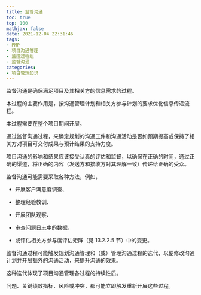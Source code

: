 ```yaml
---
title: 监督沟通
toc: true
top: 100
mathjax: false
date: 2021-12-04 22:31:46
tags:
- PMP
- 项目沟通管理
- 监控过程组
- 监督沟通
categories:
- 项目管理知识
---
```

监督沟通是确保满足项目及其相关方的信息需求的过程。

本过程的主要作用是，按沟通管理计划和相关方参与计划的要求优化信息传递流程。

本过程需要在整个项目期间开展。

通过监督沟通过程，来确定规划的沟通工件和沟通活动是否如预期提高或保持了相关方对项目可交付成果与预计结果的支持力度。

项目沟通的影响和结果应该接受认真的评估和监督，以确保在正确的时间，通过正确的渠道，将正确的内容（发送方和接收方对其理解一致）传递给正确的受众。

监督沟通可能需要采取各种方法，例如，

- 开展客户满意度调查、

- 整理经验教训、

- 开展团队观察、

- 审查问题日志中的数据，

- 或评估相关方参与度评估矩阵（见 13.2.2.5 节）中的变更。

监督沟通过程可能触发规划沟通管理和（或）管理沟通过程的迭代，以便修改沟通计划并开展额外的沟通活动，来提升沟通的效果。

这种迭代体现了项目沟通管理各过程的持续性质。

问题、关键绩效指标、风险或冲突，都可能立即触发重新开展这些过程。
